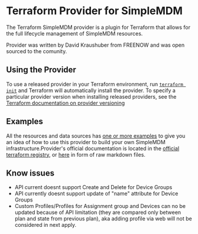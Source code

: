 # Terraform Provider for SimpleMDM

The Terraform SimpleMDM provider is a plugin for Terraform that allows for the full lifecycle management of SimpleMDM resources.

Provider was written by David Kraushuber from FREENOW and was open sourced to the comunity.

## Using the Provider

To use a released provider in your Terraform environment,
run [`terraform init`](https://www.terraform.io/docs/commands/init.html) and Terraform will automatically install the
provider. To specify a particular provider version when installing released providers, see
the [Terraform documentation on provider versioning](https://www.terraform.io/docs/configuration/providers.html#version-provider-versions)

## Examples

All the resources and data sources has [one or more examples](./examples) to give you an idea of how to use this
provider to build your own SimpleMDM infrastructure.Provider's official documentation is located in the
[official terraform registry](https://registry.terraform.io/providers/DavidKrau/simplemdm/latest/docs), or [here](./docs/) in form of raw markdown files.

## Know issues

- API current doesnt support Create and Delete for Device Groups
- API currently doesnt support update of "name" attribute for Device Groups 
- Custom Profiles/Profiles for Assignment group and Devices can no be updated because of API limitation (they are compared only between plan and state from previous plan), aka adding profile via web will not be considered in next apply.
